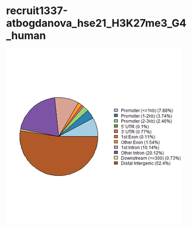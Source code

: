 # recruit1337-atbogdanova_hse21_H3K27me3_G4_human

![alt text](https://github.com/recruit1337/recruit1337-atbogdanova_hse21_H3K27me3_G4_human/blob/main/images/chip_seeker.H3K27me3_A549.merge.hg19.intersect_with_gsm.plotAnnoPie.png)
